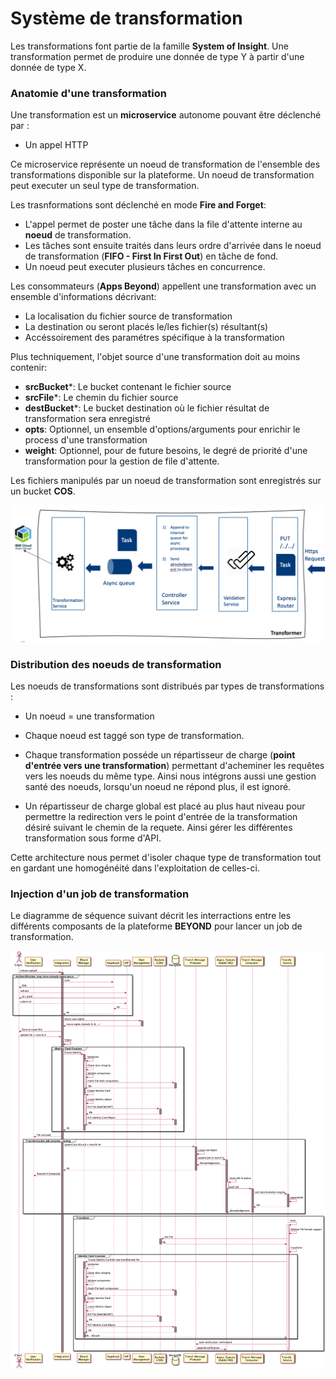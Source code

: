 # Système de transformation

Les transformations font partie de la famille **System of Insight**. Une transformation permet de produire une donnée de type Y à partir d'une donnée de type X. 


### Anatomie d'une transformation

Une transformation est un **microservice** autonome pouvant être déclenché par : 
 
  * Un appel HTTP

Ce microservice représente un noeud de transformation de l'ensemble des transformations disponible sur la plateforme.
Un noeud de transformation peut executer un seul type de transformation.

Les trasnformations sont déclenché en mode **Fire and Forget**: 
  - L'appel permet de poster une tâche dans la file d'attente interne au **noeud** de transformation. 
  - Les tâches sont ensuite traités dans leurs ordre d'arrivée dans le noeud de transformation (**FIFO - First In First Out**) en tâche de fond. 
  - Un noeud peut executer plusieurs tâches en concurrence.  

Les consommateurs (**Apps Beyond**) appellent une transformation avec un ensemble d'informations décrivant: 

  * La localisation du fichier source de transformation
  * La destination ou seront placés le/les fichier(s) résultant(s)
  * Accéssoirement des paramétres spécifique à la transformation

 Plus techniquement, l'objet source d'une transformation doit au moins contenir:   

  * **srcBucket***: Le bucket contenant le fichier source
  * **srcFile***: Le chemin du fichier source
  * **destBucket***: Le bucket destination où le fichier résultat de transformation sera enregistré
  * **opts**: Optionnel, un ensemble d'options/arguments pour enrichir le process d'une transformation 
  * **weight**: Optionnel, pour de future besoins, le degré de priorité d'une transformation pour la gestion de file d'attente.

Les fichiers manipulés par un noeud de transformation sont enregistrés sur un bucket **COS**.

![Architecture : vue d'ensemble](./images/0410.TransformationComponentOverview.png)


### Distribution des noeuds de transformation

Les noeuds de transformations sont distribués par types de transformations :

  * Un noeud = une transformation

  * Chaque noeud est taggé son type de transformation.

  * Chaque transformation posséde un répartisseur de charge (**point d'entrée vers une transformation**) permettant d'acheminer les requêtes vers les noeuds du même type. Ainsi nous intégrons aussi une gestion santé des noeuds, lorsqu'un noeud ne répond plus, il est ignoré.

  * Un répartisseur de charge global est placé au plus haut niveau pour permettre la redirection vers le point d'entrée de la transformation désiré suivant le chemin de la requete. Ainsi gérer les différentes transformation sous forme d'API.

 Cette architecture nous permet d'isoler chaque type de transformation tout en gardant une homogénéité dans l'exploitation de celles-ci. 


 ### Injection d'un job de transformation 

 Le diagramme de séquence suivant décrit les interractions entre les différents composants de la plateforme **BEYOND** pour lancer un job de transformation.

![Architecture : vue d'ensemble](./images/DiagramLibrary/0510.SeqIngestTransformationJob.png)
